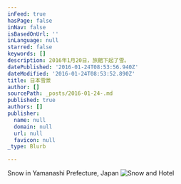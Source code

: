 ```yaml
---
inFeed: true
hasPage: false
inNav: false
isBasedOnUrl: ''
inLanguage: null
starred: false
keywords: []
description: 2016年1月20日，旅館下起了雪。
datePublished: '2016-01-24T08:53:56.940Z'
dateModified: '2016-01-24T08:53:52.890Z'
title: 日本雪景
author: []
sourcePath: _posts/2016-01-24-.md
published: true
authors: []
publisher:
  name: null
  domain: null
  url: null
  favicon: null
_type: Blurb

---
```

Snow in Yamanashi Prefecture, Japan
![Snow and Hotel](https://s3-us-west-2.amazonaws.com/the-grid-img/p/be27f50defa20a14ee450e77e5e22cdfb7d072d6.jpg)
